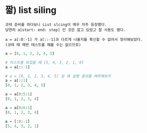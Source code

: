 # 짧) list siling 


    코테 준비를 하다보니 List slcing이 매우 자주 등장했다.
    당연히 a[start: end: step] 인 것은 알고 있었고 잘 사용도 했다.

    a = a[:0:-1] 가 a[::-1]과 다르게 나올지를 확신할 수 없어서 정리해보았다.
    (코테 때 매번 테스트를 해볼 수는 없으므로)




``` python
a = [0, 1, 2, 3, 4, 5]

# 리스트를 뒤집을 때 [5, 4, 3, 2, 1, 0]
a = a[::-1]

# a = [0, 1, 2, 3, 4, 5] 일 때 실행 결과를 예측해보자
a = a[::1]  
[0, 1, 2, 3, 4, 5]

a = a[0:5:1]
[0, 1, 2, 3, 4]

a = a[0:6:1]
[0, 1, 2, 3, 4]

a = [:0:-1]
[5, 4, 3, 2, 1]
```
